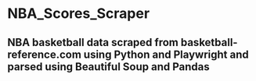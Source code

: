 # NBA_Scores_Scraper

## NBA basketball data scraped from basketball-reference.com using Python and Playwright and parsed using Beautiful Soup and Pandas
